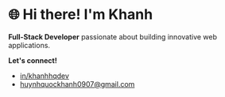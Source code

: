 # 🌐 Hi there! I'm Khanh

**Full-Stack Developer** passionate about building innovative web applications.

**Let's connect!**
* [in/khanhhqdev](https://www.linkedin.com/in/khanhhqdev)
* huynhquockhanh0907@gmail.com
